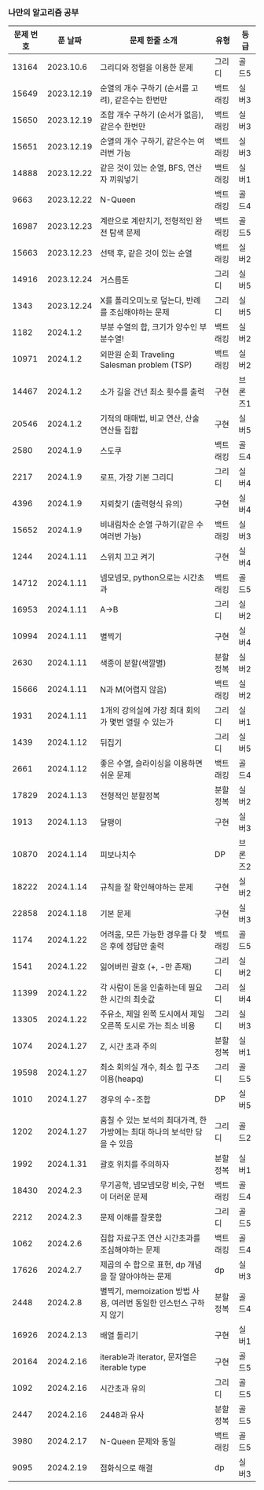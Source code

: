 ### 나만의 알고리즘 공부

|문제 번호|푼 날짜|문제 한줄 소개|유형|등급|
|------|---|---|---|---|
|13164|2023.10.6|그리디와 정렬을 이용한 문제|그리디|골드5|
|15649|2023.12.19|순열의 개수 구하기 (순서를 고려), 같은수는 한번만|백트래킹|실버3|
|15650|2023.12.19|조합 개수 구하기 (순서가 없음), 같은수 한번만|백트래킹|실버3|
|15651|2023.12.19|순열의 개수 구하기, 같은수는 여러번 가능|백트래킹|실버3|
|14888|2023.12.22|같은 것이 있는 순열, BFS, 연산자 끼워넣기|백트래킹|실버1|
|9663|2023.12.22|N-Queen|백트래킹|골드4|
|16987|2023.12.23|계란으로 계란치기, 전형적인 완전 탐색 문제|백트래킹|골드5|
|15663|2023.12.23|선택 후, 같은 것이 있는 순열|백트래킹|실버2|
|14916|2023.12.24|거스름돈|그리디|실버5|
|1343|2023.12.24|X를 폴리오미노로 덮는다, 반례를 조심해야하는 문제|그리디|실버5|
|1182|2024.1.2|부분 수열의 합, 크기가 양수인 부분수열!|백트래킹|실버2|
|10971|2024.1.2|외판원 순회 Traveling Salesman problem (TSP)|백트래킹|실버2|
|14467|2024.1.2|소가 길을 건넌 최소 횟수를 출력|구현|브론즈1|
|20546|2024.1.2|기적의 매매법, 비교 연산, 산술 연산들 집합|구현|실버5|
|2580|2024.1.9|스도쿠|백트래킹|골드4|
|2217|2024.1.9|로프, 가장 기본 그리디|그리디|실버4|
|4396|2024.1.9|지뢰찾기 (출력형식 유의)|구현|실버4|
|15652|2024.1.9|비내림차순 순열 구하기(같은 수 여러번 가능)|백트래킹|실버3|
|1244|2024.1.11|스위치 끄고 켜기|구현|실버4|
|14712|2024.1.11|넴모넴모, python으로는 시간초과|백트래킹|골드5|
|16953|2024.1.11|A->B|그리디|실버2|
|10994|2024.1.11|별찍기|구현|실버4|
|2630|2024.1.11|색종이 분할(색깔별)|분할정복|실버2|
|15666|2024.1.11|N과 M(어렵지 않음)|백트래킹|실버2|
|1931|2024.1.11|1개의 강의실에 가장 최대 회의가 몇번 열릴 수 있는가|그리디|실버1|
|1439|2024.1.12|뒤집기|그리디|실버5|
|2661|2024.1.12|좋은 수열, 슬라이싱을 이용하면 쉬운 문제|백트래킹|골드4|
|17829|2024.1.13|전형적인 분할정복|분할정복|실버2|
|1913|2024.1.13|달팽이|구현|실버3|
|10870|2024.1.14|피보나치수|DP|브론즈2|
|18222|2024.1.14|규칙을 잘 확인해야하는 문제|구현|실버2|
|22858|2024.1.18|기본 문제|구현|실버3|
|1174|2024.1.22|어려움, 모든 가능한 경우를 다 찾은 후에 정답만 출력|백트래킹|골드5|
|1541|2024.1.22|잃어버린 괄호 (+, -만 존재)|그리디|실버2|
|11399|2024.1.22|각 사람이 돈을 인출하는데 필요한 시간의 최솟값|그리디|실버4|
|13305|2024.1.22|주유소, 제일 왼쪽 도시에서 제일 오른쪽 도시로 가는 최소 비용|그리디|실버3|
|1074|2024.1.27|Z, 시간 초과 주의|분할정복|실버1|
|19598|2024.1.27|최소 회의실 개수, 최소 힙 구조 이용(heapq)|그리디|골드5|
|1010|2024.1.27|경우의 수-조합|DP|실버5|
|1202|2024.1.27|훔칠 수 있는 보석의 최대가격, 한 가방에는 최대 하나의 보석만 담을 수 있음|그리디|골드2|
|1992|2024.1.31|괄호 위치를 주의하자|분할정복|실버1|
|18430|2024.2.3|무기공학, 넴모넴모랑 비슷, 구현이 더러운 문제|백트래킹|골드4|
|2212|2024.2.3|문제 이해를 잘못함|그리디|골드5|
|1062|2024.2.6|집합 자료구조 연산 시간초과를 조심해야하는 문제|백트래킹|골드4|
|17626|2024.2.7|제곱의 수 합으로 표현, dp 개념을 잘 알아야하는 문제|dp|실버3|
|2448|2024.2.8|별찍기, memoization 방법 사용, 여러번 동일한 인스턴스 구하지 않기|분할정복|골드4|
|16926|2024.2.13|배열 돌리기|구현|실버1|
|20164|2024.2.16|iterable과 iterator, 문자열은 iterable type|구현|골드5|
|1092|2024.2.16|시간초과 유의|그리디|골드5|
|2447|2024.2.16|2448과 유사|분할정복|골드5|
|3980|2024.2.17|N-Queen 문제와 동일|백트래킹|골드5|
|9095|2024.2.19|점화식으로 해결|dp|실버3|
